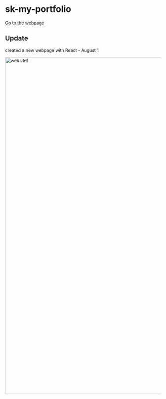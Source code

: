 # sk-my-portfolio
<a href="https://sk-my-portfolio.com">Go to the webpage</a>

## Update 
created a new webpage with React - August 1

<img width="1090" alt="website1" src="https://github.com/skura-00/sk-my-portfolio/assets/105990444/a29df0a1-eaa7-47a4-8739-4fd3d84e836f">

